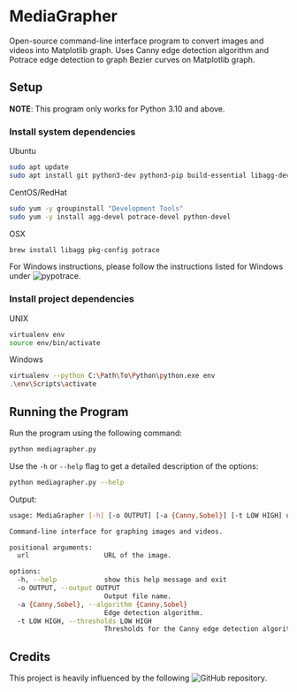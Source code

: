 # MediaGrapher

Open-source command-line interface program to convert images and videos into Matplotlib graph. Uses Canny edge detection algorithm and Potrace edge detection to graph Bezier curves on Matplotlib graph.

## Setup

**NOTE**: This program only works for Python 3.10 and above.

### Install system dependencies

Ubuntu

```bash
sudo apt update
sudo apt install git python3-dev python3-pip build-essential libagg-dev libpotrace-dev pkg-config
```

CentOS/RedHat

```bash
sudo yum -y groupinstall "Development Tools"
sudo yum -y install agg-devel potrace-devel python-devel
```

OSX

```bash
brew install libagg pkg-config potrace
```

For Windows instructions, please follow the instructions listed for Windows under ![pypotrace](https://pypi.org/project/pypotrace/).

### Install project dependencies

UNIX

```bash
virtualenv env
source env/bin/activate
```

Windows

```bash
virtualenv --python C:\Path\To\Python\python.exe env
.\env\Scripts\activate
```

## Running the Program

Run the program using the following command:

```bash
python mediagrapher.py
```

Use the `-h` or `--help` flag to get a detailed description of the options:

```bash
python mediagrapher.py --help
```

Output:

```bash
usage: MediaGrapher [-h] [-o OUTPUT] [-a {Canny,Sobel}] [-t LOW HIGH] url

Command-line interface for graphing images and videos.

positional arguments:
  url                   URL of the image.

options:
  -h, --help            show this help message and exit
  -o OUTPUT, --output OUTPUT
                        Output file name.
  -a {Canny,Sobel}, --algorithm {Canny,Sobel}
                        Edge detection algorithm.
  -t LOW HIGH, --thresholds LOW HIGH
                        Thresholds for the Canny edge detection algorithm. (default: 30, 200)
```

## Credits

This project is heavily influenced by the following ![GitHub repository](https://github.com/kevinjycui/DesmosBezierRenderer).
